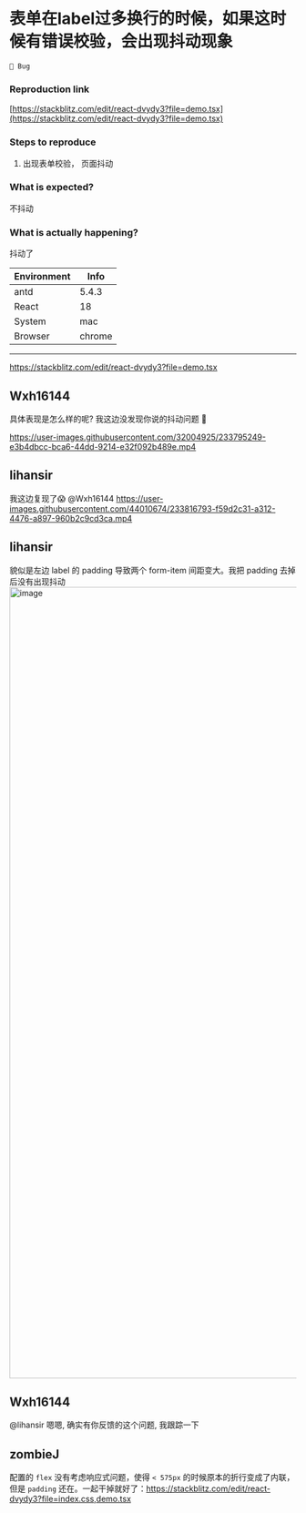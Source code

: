 # 表单在label过多换行的时候，如果这时候有错误校验，会出现抖动现象

`🐛 Bug`

### Reproduction link

[https://stackblitz.com/edit/react-dvydy3?file=demo.tsx](https://stackblitz.com/edit/react-dvydy3?file=demo.tsx)

### Steps to reproduce

1. 出现表单校验， 页面抖动

### What is expected?

不抖动

### What is actually happening?

抖动了

| Environment | Info   |
| ----------- | ------ |
| antd        | 5.4.3  |
| React       | 18     |
| System      | mac    |
| Browser     | chrome |

---

https://stackblitz.com/edit/react-dvydy3?file=demo.tsx

<!-- generated by ant-design-issue-helper. DO NOT REMOVE -->

## Wxh16144

具体表现是怎么样的呢? 我这边没发现你说的抖动问题 🤔

https://user-images.githubusercontent.com/32004925/233795249-e3b4dbcc-bca6-44dd-9214-e32f092b489e.mp4

## lihansir

我这边复现了😱 @Wxh16144
https://user-images.githubusercontent.com/44010674/233816793-f59d2c31-a312-4476-a897-960b2c9cd3ca.mp4

## lihansir

貌似是左边 label 的 padding 导致两个 form-item 间距变大。我把 padding 去掉后没有出现抖动
<img width="1391" alt="image" src="https://user-images.githubusercontent.com/44010674/233817000-b5262213-04a3-4e4b-a067-e014f0fdff2e.png">

## Wxh16144

@lihansir 嗯嗯, 确实有你反馈的这个问题, 我跟踪一下

## zombieJ

配置的 `flex` 没有考虑响应式问题，使得 `< 575px` 的时候原本的折行变成了内联，但是 `padding` 还在。一起干掉就好了：https://stackblitz.com/edit/react-dvydy3?file=index.css,demo.tsx
